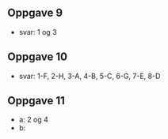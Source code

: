 ## Oppgave 9
- svar: 1 og 3
 
## Oppgave 10
- svar: 1-F, 2-H, 3-A, 4-B, 5-C, 6-G, 7-E, 8-D
 
 
## Oppgave 11
- a: 2 og 4
- b: